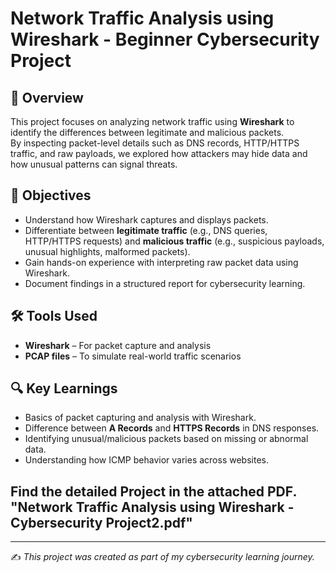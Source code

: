 # Network Traffic Analysis using Wireshark - Beginner Cybersecurity Project

## 🔎 Overview
This project focuses on analyzing network traffic using **Wireshark** to identify the differences between legitimate and malicious packets.  
By inspecting packet-level details such as DNS records, HTTP/HTTPS traffic, and raw payloads, we explored how attackers may hide data and how unusual patterns can signal threats.

## 🎯 Objectives
- Understand how Wireshark captures and displays packets.  
- Differentiate between **legitimate traffic** (e.g., DNS queries, HTTP/HTTPS requests) and **malicious traffic** (e.g., suspicious payloads, unusual highlights, malformed packets).  
- Gain hands-on experience with interpreting raw packet data using Wireshark.  
- Document findings in a structured report for cybersecurity learning.

## 🛠 Tools Used
- **Wireshark** – For packet capture and analysis  
- **PCAP files** – To simulate real-world traffic scenarios 

## 🔍 Key Learnings
- Basics of packet capturing and analysis with Wireshark.  
- Difference between **A Records** and **HTTPS Records** in DNS responses.  
- Identifying unusual/malicious packets based on missing or abnormal data.  
- Understanding how ICMP behavior varies across websites.

## Find the detailed Project in the attached PDF.  "Network Traffic Analysis using Wireshark - Cybersecurity Project2.pdf"

---
✍️ *This project was created as part of my cybersecurity learning journey.*

